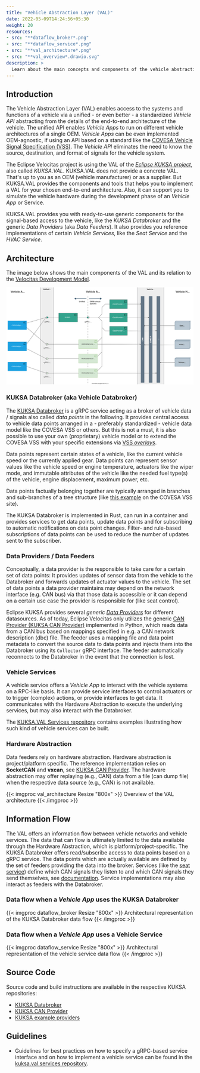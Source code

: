 ```yaml
---
title: "Vehicle Abstraction Layer (VAL)"
date: 2022-05-09T14:24:56+05:30
weight: 20
resources:
- src: "**dataflow_broker*.png"
- src: "**dataflow_service*.png"
- src: "**val_architecture*.png"
- src: "**val_overview*.drawio.svg"
description: >
  Learn about the main concepts and components of the vehicle abstraction and how it relates to the [Eclipse KUKSA project](https://github.com/eclipse-kuksa).
---
```


## Introduction

The Vehicle Abstraction Layer (VAL) enables access to the systems and functions of a vehicle via a unified - or even better - a standardized _Vehicle API_ abstracting from the details of the end-to-end architecture of the vehicle. The unified API enables _Vehicle Apps_ to run on different vehicle architectures of a single OEM. _Vehicle Apps_ can be even implemented OEM-agnostic, if using an API based on a standard like the [COVESA Vehicle Signal Specification (VSS)](https://covesa.github.io/vehicle_signal_specification/).
The _Vehicle API_ eliminates the need to know the source, destination, and format of signals for the vehicle system.

The Eclipse Velocitas project is using the VAL of the [_Eclipse KUKSA project_](https://github.com/eclipse-kuksa), also called _KUKSA.VAL_.
KUKSA.VAL does not provide a concrete VAL. That's up to you as an OEM (vehicle manufacturer) or as a supplier.
But KUKSA.VAL provides the components and tools that helps you to implement a VAL for your chosen end-to-end architecture. Also, it can support you to simulate the vehicle hardware during the development phase of an _Vehicle App_ or Service.

KUKSA.VAL provides you with ready-to-use generic components for the signal-based access to the vehicle, like the _KUKSA Databroker_ and the generic _Data Providers_ (aka _Data Feeders_).
It also provides you reference implementations of certain _Vehicle Services_, like the _Seat Service_ and the _HVAC Service_.

## Architecture

The image below shows the main components of the VAL and its relation to the [Velocitas Development Model](/docs/concepts/development_model.md).

![Overview of the VAL architecture](./val_overview.drawio.svg)

### KUKSA Databroker (aka Vehicle Databroker)

The [KUKSA Databroker](https://github.com/eclipse-kuksa/kuksa-databroker) is a gRPC service acting as a broker of vehicle data / signals also called _data points_ in the following.
It provides central access to vehicle data points arranged in a - preferably standardized - vehicle data model like the COVESA VSS or others. But this is not a must, it is also possible to use your own (proprietary) vehicle model or to extend the COVESA VSS with your specific extensions via [VSS _overlays_](https://covesa.github.io/vehicle_signal_specification/rule_set/overlay/).

Data points represent certain states of a vehicle, like the current vehicle speed or the currently applied gear. Data points can represent sensor values like the vehicle speed or engine temperature, actuators like the wiper mode, and immutable attributes of the vehicle like the needed fuel type(s) of the vehicle, engine displacement, maximum power, etc.

Data points factually belonging together are typically arranged in branches and sub-branches of a tree structure (like [this example](https://covesa.github.io/vehicle_signal_specification/introduction/overview/#example) on the COVESA VSS site).

The KUKSA Databroker is implemented in Rust, can run in a container and provides services to get data points, update data points and for subscribing to automatic notifications on data point changes.
Filter- and rule-based subscriptions of data points can be used to reduce the number of updates sent to the subscriber.

### Data Providers / Data Feeders

Conceptually, a data provider is the responsible to take care for a certain set of data points: It provides updates of sensor data from the vehicle to the Databroker and forwards updates of actuator values to the vehicle. The set of data points a data provider maintains may depend on the network interface (e.g. CAN bus) via that those data is accessible or it can depend on a certain use case the provider is responsible for (like seat control).

Eclipse KUKSA provides several _generic_ [_Data Providers_](https://github.com/eclipse-kuksa#providers-exchanging-data-with-databrokerserver) for different datasources.
As of today, Eclipse Velocitas only utilizes the generic [CAN Provider (KUKSA CAN Provider)](https://github.com/eclipse-kuksa/kuksa-can-provider) implemented in Python, which reads data from a CAN bus based on mappings specified in e.g. a CAN network description (dbc) file.
The feeder uses a mapping file and data point metadata to convert the source data to data points and injects them into the Databroker using its `Collector` gRPC interface.
The feeder automatically reconnects to the Databroker in the event that the connection is lost.

### Vehicle Services

A vehicle service offers a _Vehicle App_ to interact with the vehicle systems on a RPC-like basis.
It can provide service interfaces to control actuators or to trigger (complex) actions, or provide interfaces to get data.
It communicates with the Hardware Abstraction to execute the underlying services, but may also interact with the Databroker.

The [KUKSA.VAL Services repository](https://github.com/eclipse/kuksa.val.services/) contains examples illustrating how such kind of vehicle services can be built.

### Hardware Abstraction

Data feeders rely on hardware abstraction. Hardware abstraction is project/platform specific.
The reference implementation relies on **SocketCAN** and **vxcan**, see [KUKSA CAN Provider](https://github.com/eclipse-kuksa/kuksa-can-provider).
The hardware abstraction may offer replaying (e.g., CAN) data from a file (can dump file) when the respective data source (e.g., CAN) is not available.

{{< imgproc val_architecture Resize "800x" >}}
  Overview of the VAL architecture
{{< /imgproc >}}

## Information Flow

The VAL offers an information flow between vehicle networks and vehicle services.
The data that can flow is ultimately limited to the data available through the Hardware Abstraction, which is platform/project-specific.
The KUKSA Databroker offers read/subscribe access to data points based on a gRPC service. The data points which are actually available are defined by the set of feeders providing the data into the broker.
Services (like the [seat service](https://github.com/eclipse-kuksa/kuksa-incubation/tree/main/seat_service)) define which CAN signals they listen to and which CAN signals they send themselves, see [documentation](https://github.com/eclipse-kuksa/kuksa-incubation/blob/main/seat_service/src/lib/seat_adjuster/seat_controller/README.md).
Service implementations may also interact as feeders with the Databroker.

### Data flow when a _Vehicle App_ uses the KUKSA Databroker

{{< imgproc dataflow_broker Resize "800x" >}}
  Architectural representation of the KUKSA Databroker data flow
{{< /imgproc >}}

### Data flow when a _Vehicle App_ uses a Vehicle Service

{{< imgproc dataflow_service Resize "800x" >}}
  Architectural representation of the vehicle service data flow
{{< /imgproc >}}

## Source Code

Source code and build instructions are available in the respective KUKSA repositories:

* [KUKSA Databroker](https://github.com/eclipse-kuksa/kuksa-databroker)
* [KUKSA CAN Provider](https://github.com/eclipse-kuksa/kuksa-can-provider)
* [KUKSA example providers](https://github.com/eclipse-kuksa#providers-exchanging-data-with-databrokerserver)

## Guidelines

* Guidelines for best practices on how to specify a gRPC-based service interface and on how to implement a vehicle service can be found in the [kuksa.val.services repository](https://github.com/eclipse/kuksa.val.services/tree/main/docs).
